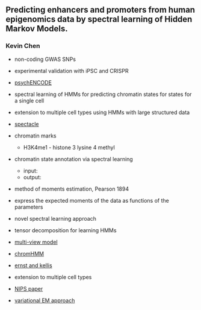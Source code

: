 ## Predicting enhancers and promoters from human epigenomics data by spectral learning of Hidden Markov Models. ##
### Kevin Chen ###

- non-coding GWAS SNPs 
- experimental validation with iPSC and CRISPR

- [psychENCODE](http://www.nature.com/neuro/journal/v18/n12/full/nn.4156.html)

- spectral learning of HMMs for predicting chromatin states for states for a single cell
- extension to multiple cell types using HMMs with large structured data
- [spectacle](https://genomebiology.biomedcentral.com/articles/10.1186/s13059-015-0598-0)

- chromatin marks
  - H3K4me1 - histone 3 lysine 4 methyl

- chromatin state annotation via spectral learning
  - input:
  - output: 

- method of moments estimation, Pearson 1894
- express the expected moments of the data as functions of the parameters
- novel spectral learning approach
- tensor decomposition for learning HMMs

- [multi-view model](https://www2.eecs.berkeley.edu/Pubs/TechRpts/2014/EECS-2014-4.html)
- [chromHMM](http://compbio.mit.edu/ChromHMM)
- [ernst and kellis](http://www.nature.com/nbt/journal/v28/n8/abs/nbt.1662.html)

- extension to multiple cell types
- [NIPS paper](https://arxiv.org/abs/1506.017440)
- [variational EM approach](https://bmcbioinformatics.biomedcentral.com/articles/10.1186/1471-2105-14-S5-S4)
